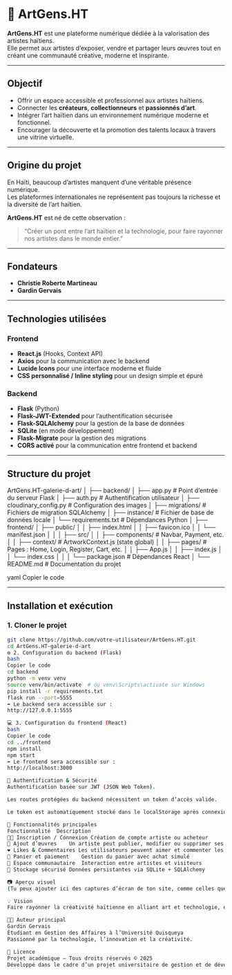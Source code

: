 # 🎨 ArtGens.HT

**ArtGens.HT** est une plateforme numérique dédiée à la valorisation des artistes haïtiens.  
Elle permet aux artistes d’exposer, vendre et partager leurs œuvres tout en créant une communauté créative, moderne et inspirante.

---

##  Objectif

- Offrir un espace accessible et professionnel aux artistes haïtiens.  
- Connecter les **créateurs**, **collectionneurs** et **passionnés d’art**.  
- Intégrer l’art haïtien dans un environnement numérique moderne et fonctionnel.  
- Encourager la découverte et la promotion des talents locaux à travers une vitrine virtuelle.

---

##  Origine du projet

En Haïti, beaucoup d’artistes manquent d’une véritable présence numérique.  
Les plateformes internationales ne représentent pas toujours la richesse et la diversité de l’art haïtien.  

**ArtGens.HT** est né de cette observation :  
> “Créer un pont entre l’art haïtien et la technologie, pour faire rayonner nos artistes dans le monde entier.”

---

##  Fondateurs

- **Christie Roberte Martineau**  
- **Gardin Gervais**

---

##  Technologies utilisées

###  Frontend
- **React.js** (Hooks, Context API)
- **Axios** pour la communication avec le backend
- **Lucide Icons** pour une interface moderne et fluide
- **CSS personnalisé / Inline styling** pour un design simple et épuré

###  Backend
- **Flask** (Python)
- **Flask-JWT-Extended** pour l’authentification sécurisée
- **Flask-SQLAlchemy** pour la gestion de la base de données
- **SQLite** (en mode développement)
- **Flask-Migrate** pour la gestion des migrations
- **CORS activé** pour la communication entre frontend et backend

---

##  Structure du projet

ArtGens.HT-galerie-d-art/
│
├── backend/
│ ├── app.py # Point d’entrée du serveur Flask
│ ├── auth.py # Authentification utilisateur
│ ├── cloudinary_config.py # Configuration des images
│ ├── migrations/ # Fichiers de migration SQLAlchemy
│ ├── instance/ # Fichier de base de données locale
│ └── requirements.txt # Dépendances Python
│
├── frontend/
│ ├── public/
│ │ ├── index.html
│ │ ├── favicon.ico
│ │ └── manifest.json
│ │
│ ├── src/
│ │ ├── components/ # Navbar, Payment, etc.
│ │ ├── context/ # ArtworkContext.js (state global)
│ │ ├── pages/ # Pages : Home, Login, Register, Cart, etc.
│ │ ├── App.js
│ │ ├── index.js
│ │ └── index.css
│ │
│ └── package.json # Dépendances React
│
└── README.md # Documentation du projet

yaml
Copier le code

---

##  Installation et exécution

###  1. Cloner le projet

```bash
git clone https://github.com/votre-utilisateur/ArtGens.HT.git
cd ArtGens.HT-galerie-d-art
⚙️ 2. Configuration du backend (Flask)
bash
Copier le code
cd backend
python -m venv venv
source venv/bin/activate  # ou venv\Scripts\activate sur Windows
pip install -r requirements.txt
flask run --port=5555
➡️ Le backend sera accessible sur :
http://127.0.0.1:5555

💻 3. Configuration du frontend (React)
bash
Copier le code
cd ../frontend
npm install
npm start
➡️ Le frontend sera accessible sur :
http://localhost:3000

🔐 Authentification & Sécurité
Authentification basée sur JWT (JSON Web Token).

Les routes protégées du backend nécessitent un token d’accès valide.

Le token est automatiquement stocké dans le localStorage après connexion.

🛒 Fonctionnalités principales
Fonctionnalité	Description
👩‍🎨 Inscription / Connexion	Création de compte artiste ou acheteur
🎨 Ajout d’œuvres	Un artiste peut publier, modifier ou supprimer ses œuvres
❤️ Likes & Commentaires	Les utilisateurs peuvent aimer et commenter les œuvres
🛒 Panier et paiement	Gestion du panier avec achat simulé
💬 Espace communautaire	Interaction entre artistes et visiteurs
💾 Stockage sécurisé	Données persistantes via SQLite + SQLAlchemy

📷 Aperçu visuel
(Tu peux ajouter ici des captures d’écran de ton site, comme celles que tu as déjà faites.)

💡 Vision
Faire rayonner la créativité haïtienne en alliant art et technologie, et offrir aux artistes un espace professionnel, esthétique et durable pour exposer et vendre leurs œuvres.

🧑‍💻 Auteur principal
Gardin Gervais
Étudiant en Gestion des Affaires à l’Université Quisqueya
Passionné par la technologie, l’innovation et la créativité.

📜 Licence
Projet académique – Tous droits réservés © 2025
Développé dans le cadre d’un projet universitaire de gestion et de développement web.